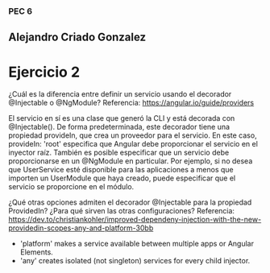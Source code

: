 ### PEC 6
## Alejandro Criado Gonzalez

# Ejercicio 2
¿Cuál es la diferencia entre definir un servicio usando el decorador @Injectable o @NgModule? Referencia: https://angular.io/guide/providers

El servicio en sí es una clase que generó la CLI y está decorada con @Injectable(). De forma predeterminada, este decorador tiene una propiedad provideIn, que crea un proveedor para el servicio. En este caso, provideIn: 'root' especifica que Angular debe proporcionar el servicio en el inyector raíz.
También es posible especificar que un servicio debe proporcionarse en un @NgModule en particular. Por ejemplo, si no desea que UserService esté disponible para las aplicaciones a menos que importen un UserModule que haya creado, puede especificar que el servicio se proporcione en el módulo.

¿Qué otras opciones admiten el decorador @Injectable para la propiedad ProvidedIn? ¿Para qué sirven las otras configuraciones? Referencia: https://dev.to/christiankohler/improved-dependeny-injection-with-the-new-providedin-scopes-any-and-platform-30bb

- 'platform' makes a service available between multiple apps or Angular Elements.
- 'any' creates isolated (not singleton) services for every child injector.